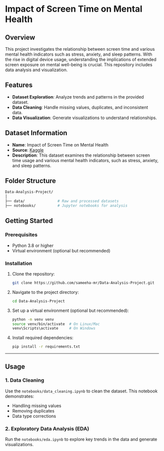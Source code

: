 # Impact of Screen Time on Mental Health

## Overview
This project investigates the relationship between screen time and various mental health indicators such as stress, anxiety, and sleep patterns. With the rise in digital device usage, understanding the implications of extended screen exposure on mental well-being is crucial. This repository includes data analysis and visualization.

## Features
- **Dataset Exploration**: Analyze trends and patterns in the provided dataset.
- **Data Cleaning**: Handle missing values, duplicates, and inconsistent data.
- **Data Visualization**: Generate visualizations to understand relationships.

## Dataset Information
- **Name**: Impact of Screen Time on Mental Health
- **Source**: [Kaggle](https://www.kaggle.com/datasets/khushikyad001/impact-of-screen-time-on-mental-health)
- **Description**: This dataset examines the relationship between screen time usage and various mental health indicators, such as stress, anxiety, and sleep patterns.

## Folder Structure
```bash
Data-Analysis-Project/
│
├── data/               # Raw and processed datasets
├── notebooks/          # Jupyter notebooks for analysis
```
## Getting Started

### Prerequisites
- Python 3.8 or higher
- Virtual environment (optional but recommended)

### Installation
1. Clone the repository:
   ```bash
   git clone https://github.com/sameeha-mr/Data-Analysis-Project.git
   ```
2. Navigate to the project directory:
   ```bash
   cd Data-Analysis-Project
   ```
3. Set up a virtual environment (optional but recommended):
   ```bash
   python -m venv venv
   source venv/bin/activate  # On Linux/Mac
   venv\Scripts\activate     # On Windows
   ```
4. Install required dependencies:
   ```bash
   pip install -r requirements.txt
   ```

---

## Usage

### 1. Data Cleaning
Use the `notebooks/data_cleaning.ipynb` to clean the dataset. This notebook demonstrates:
- Handling missing values
- Removing duplicates
- Data type corrections

### 2. Exploratory Data Analysis (EDA)
Run the `notebooks/eda.ipynb` to explore key trends in the data and generate visualizations.
